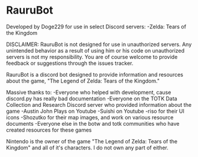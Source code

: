 # RauruBot

Developed by Doge229 for use in select Discord servers:
-Zelda: Tears of the Kingdom

DISCLAIMER: RauruBot is not designed for use in unauthorized servers. Any unintended behavior as a result of using him or his code on unauthorized servers is not my responsibility. 
You are of course welcome to provide feedback or suggestions through the issues tracker.


RauruBot is a discord bot designed to provide information and resources about the game, "The Legend of Zelda: Tears of the Kingdom."


Massive thanks to:
-Everyone who helped with development, cause discord.py has really bad documentation
-Everyone on the TOTK Data Collection and Research Discord server who provided information about the game
-Austin John Plays on Youtube
-Suishi on Youtube
-riso for their UI icons
-Shozutko for their map images, and work on various resource documents
-Everyone else in the botw and totk communities who have created resources for these games





Nintendo is the owner of the game "The Legend of Zelda: Tears of the Kingdom" and all of it's characters. I do not own any part of either.
